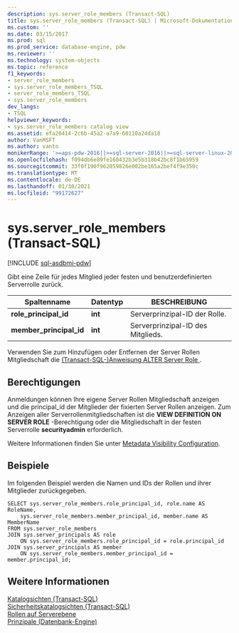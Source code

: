 ```yaml
---
description: sys.server_role_members (Transact-SQL)
title: sys.server_role_members (Transact-SQL) | Microsoft-Dokumentation
ms.custom: ''
ms.date: 03/15/2017
ms.prod: sql
ms.prod_service: database-engine, pdw
ms.reviewer: ''
ms.technology: system-objects
ms.topic: reference
f1_keywords:
- server_role_members
- sys.server_role_members_TSQL
- server_role_members_TSQL
- sys.server_role_members
dev_langs:
- TSQL
helpviewer_keywords:
- sys.server_role_members catalog view
ms.assetid: efa20414-2c6b-45a2-a7a9-60110a24da18
author: VanMSFT
ms.author: vanto
monikerRange: '>=aps-pdw-2016||>=sql-server-2016||>=sql-server-linux-2017||=azuresqldb-mi-current'
ms.openlocfilehash: f094db6e89fe160432b3e5b318b42bc8f1b65959
ms.sourcegitcommit: 33f0f190f962059826e002be165a2bef4f9e350c
ms.translationtype: MT
ms.contentlocale: de-DE
ms.lasthandoff: 01/30/2021
ms.locfileid: "99172627"
---
```

# <a name="sysserver_role_members-transact-sql"></a>sys.server_role_members (Transact-SQL)
[!INCLUDE [sql-asdbmi-pdw](../../includes/applies-to-version/sql-asdbmi-pdw.md)]

  Gibt eine Zeile für jedes Mitglied jeder festen und benutzerdefinierten Serverrolle zurück.  
  
|Spaltenname|Datentyp|BESCHREIBUNG|  
|-----------------|---------------|-----------------|  
|**role_principal_id**|**int**|Serverprinzipal-ID der Rolle.|  
|**member_principal_id**|**int**|Serverprinzipal-ID des Mitglieds.|  
  
 Verwenden Sie zum Hinzufügen oder Entfernen der Server Rollen Mitgliedschaft die [&#40;Transact-SQL-&#41;Anweisung ALTER Server Role ](../../t-sql/statements/alter-server-role-transact-sql.md).  
  
## <a name="permissions"></a>Berechtigungen  
 Anmeldungen können Ihre eigene Server Rollen Mitgliedschaft anzeigen und die principal_id der Mitglieder der fixierten Server Rollen anzeigen. Zum Anzeigen aller Serverrollenmitgliedschaften ist die **VIEW DEFINITION ON SERVER ROLE** -Berechtigung oder die Mitgliedschaft in der festen Serverrolle **securityadmin** erforderlich.  
  
 Weitere Informationen finden Sie unter [Metadata Visibility Configuration](../../relational-databases/security/metadata-visibility-configuration.md).  
  
## <a name="examples"></a>Beispiele  
 Im folgenden Beispiel werden die Namen und IDs der Rollen und ihrer Mitglieder zurückgegeben.  
  
```  
SELECT sys.server_role_members.role_principal_id, role.name AS RoleName,   
    sys.server_role_members.member_principal_id, member.name AS MemberName  
FROM sys.server_role_members  
JOIN sys.server_principals AS role  
    ON sys.server_role_members.role_principal_id = role.principal_id  
JOIN sys.server_principals AS member  
    ON sys.server_role_members.member_principal_id = member.principal_id;  
```  
  
## <a name="see-also"></a>Weitere Informationen  
 [Katalogsichten &#40;Transact-SQL&#41;](../../relational-databases/system-catalog-views/catalog-views-transact-sql.md)   
 [Sicherheitskatalogsichten &#40;Transact-SQL&#41;](../../relational-databases/system-catalog-views/security-catalog-views-transact-sql.md)   
 [Rollen auf Serverebene](../../relational-databases/security/authentication-access/server-level-roles.md)   
 [Prinzipale &#40;Datenbank-Engine&#41;](../../relational-databases/security/authentication-access/principals-database-engine.md)  
  
  

